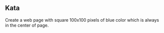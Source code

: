 ## Kata

Create a web page with square 100x100 pixels of blue color which is 
always in the center of page.
